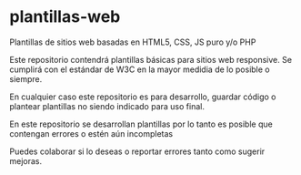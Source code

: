 # plantillas-web
Plantillas de sitios web basadas en HTML5, CSS, JS puro y/o PHP

Este repositorio contendrá plantillas básicas para sitios web responsive.
Se cumplirá con el estándar de W3C en la mayor medidia de lo posible o siempre.

En cualquier caso este repositorio es para desarrollo, guardar código o plantear plantillas no siendo indicado para uso final.

En este repositorio se desarrollan plantillas por lo tanto es posible que contengan errores o estén aún incompletas

Puedes colaborar si lo deseas o reportar errores tanto como sugerir mejoras.
